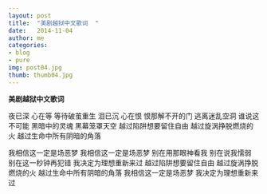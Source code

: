 ```yaml
---
layout: post
title:  "美剧越狱中文歌词  "
date:   2014-11-04 
author: me
categories: 
- blog
- pure
img: post04.jpg
thumb: thumb04.jpg
---
```


<b>美剧越狱中文歌词   </b> 

夜已深 
心在等 
等待破茧重生 
泪已沉 
心在恨 
恨那解不开的门 
逃离迷乱空洞 
谁说这不可能 
黑暗中的灵魂 
黑幕笼罩天空 
越过陷阱想要留住自由 
越过旋涡挣脱燃烧的火 
越过生命中所有阴暗的角落 

 

我相信这一定是场恶梦 
我相信这一定是场恶梦 
别在用那眼神看我 
别在说我懦弱 
别在这一秒钟再犯错 
我决定为理想重新来过 
越过陷阱想要留住自由 
越过旋涡挣脱燃烧的火 
越过生命中所有阴暗的角落 
我相信这一定是场恶梦 
我决定为理想重新来过